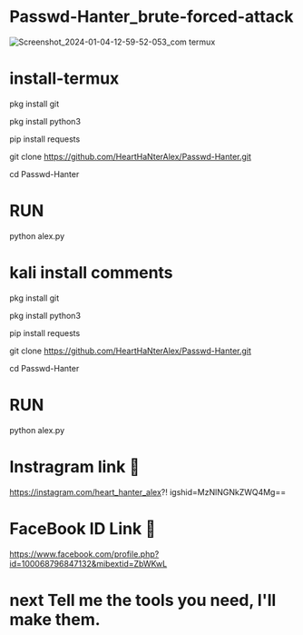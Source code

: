 # Passwd-Hanter_brute-forced-attack
![Screenshot_2024-01-04-12-59-52-053_com termux](https://github.com/HeartHaNterAlex/Passwd-Hanter/assets/139457526/f72ac5a9-759c-4e5b-a302-0ca62f07e43c)










# install-termux


pkg install git

pkg install python3

pip install requests

git clone https://github.com/HeartHaNterAlex/Passwd-Hanter.git

cd Passwd-Hanter

# RUN

python alex.py


# kali install comments


pkg install git

pkg install python3

pip install requests

git clone https://github.com/HeartHaNterAlex/Passwd-Hanter.git

cd Passwd-Hanter

# RUN

python alex.py

# Instragram link 🔗
https://instagram.com/heart_hanter_alex?!
igshid=MzNlNGNkZWQ4Mg==

# FaceBook ID Link         👀
https://www.facebook.com/profile.php?id=100068796847132&mibextid=ZbWKwL


# next Tell me the tools you need, I'll make them.




